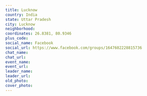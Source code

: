 ```yaml
---
title: Lucknow
country: India
state: Uttar Pradesh
city: Lucknow
neighborhood: 
coordinates: 26.8381, 80.9346
plus_code:
social_name: Facebook
social_url: https://www.facebook.com/groups/1647602228815736
chat_name:
chat_url:
event_name:
event_url:
leader_name:
leader_url:
old_photo: 
cover_photo:
---
```

